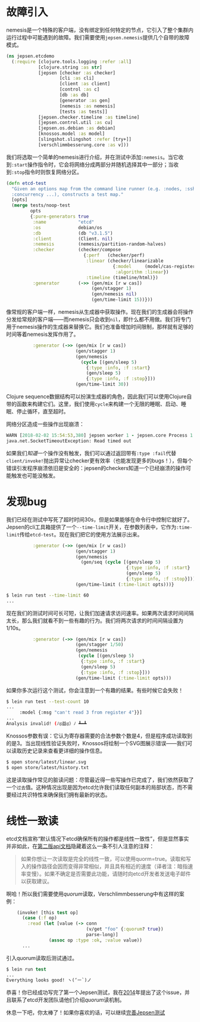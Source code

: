 # 故障引入

nemesis是一个特殊的客户端，没有绑定到任何特定的节点，它引入了整个集群内运行过程中可能遇到的故障。我们需要使用`jepsen.nemesis`提供几个自带的故障模式。

```clojure
(ns jepsen.etcdemo
  (:require [clojure.tools.logging :refer :all]
            [clojure.string :as str]
            [jepsen [checker :as checker]
                    [cli :as cli]
                    [client :as client]
                    [control :as c]
                    [db :as db]
                    [generator :as gen]
                    [nemesis :as nemesis]
                    [tests :as tests]]
            [jepsen.checker.timeline :as timeline]
            [jepsen.control.util :as cu]
            [jepsen.os.debian :as debian]
            [knossos.model :as model]
            [slingshot.slingshot :refer [try+]]
            [verschlimmbesserung.core :as v]))
```

我们将选取一个简单的nemesis进行介绍，并在测试中添加`:nemesis`。当它收到`:start`操作指令时，它会将网络分成两部分并随机选择其中一部分；当收到`:stop`指令时则恢复网络分区。

```clojure
(defn etcd-test
  "Given an options map from the command line runner (e.g. :nodes, :ssh,
  :concurrency ...), constructs a test map."
  [opts]
  (merge tests/noop-test
         opts
         {:pure-generators true
          :name            "etcd"
          :os              debian/os
          :db              (db "v3.1.5")
          :client          (Client. nil)
          :nemesis         (nemesis/partition-random-halves)
          :checker         (checker/compose
                             {:perf   (checker/perf)
                              :linear (checker/linearizable
                                        {:model     (model/cas-register)
                                         :algorithm :linear})
                              :timeline (timeline/html)})
          :generator       (->> (gen/mix [r w cas])
                                (gen/stagger 1)
                                (gen/nemesis nil)
                                (gen/time-limit 15))}))
```

像常规的客户端一样，nemesis从生成器中获取操作。现在我们的生成器会将操作分发给常规的客户端——而nemesis只会收到`nil`，即什么都不用做。我们将专门用于nemesis操作的生成器来替换它。我们也准备增加时间限制，那样就有足够的时间等着nemesis发挥作用了。

```clojure
          :generator (->> (gen/mix [r w cas])
                          (gen/stagger 1)
                          (gen/nemesis
                            (cycle [(gen/sleep 5)
                              {:type :info, :f :start}
                              (gen/sleep 5)
                              {:type :info, :f :stop}]))
                          (gen/time-limit 30))
```

Clojure sequence数据结构可以扮演生成器的角色，因此我们可以使用Clojure自带的函数来构建它们。这里，我们使用`cycle`来构建一个无限的睡眠、启动、睡眠、停止循环，直至超时。

网络分区造成一些操作出现崩溃：

```clojure
WARN [2018-02-02 15:54:53,380] jepsen worker 1 - jepsen.core Process 1 crashed
java.net.SocketTimeoutException: Read timed out
```

如果我们*知道*一个操作没有触发，我们可以通过返回带有`:type :fail`代替`client/invoke!`抛出异常让checker更有效率（也能发现更多的bugs！），但每个错误引发程序崩溃依旧是安全的：jepsen的checkers知道一个已经崩溃的操作可能触发也可能没触发。

# 发现bug

我们已经在测试中写死了超时时间30s，但是如果能够在命令行中控制它就好了。Jepsen的cli工具箱提供了一个`--time-limit`开关，在参数列表中，它作为`:time-limit`传给`etcd-test`。现在我们把它的使用方法展示出来。

```clojure
          :generator (->> (gen/mix [r w cas])
                          (gen/stagger 1)
                          (gen/nemesis
                            (gen/seq (cycle [(gen/sleep 5)
                                             {:type :info, :f :start}
                                             (gen/sleep 5)
                                             {:type :info, :f :stop}])))
                          (gen/time-limit (:time-limit opts)))}
```
```bash
$ lein run test --time-limit 60
...
```

现在我们的测试时间可长可短，让我们加速请求访问速率。如果两次请求时间间隔太长，那么我们就看不到一些有趣的行为。我们将两次请求的时间间隔设置为1/10s。

```clojure
          :generator (->> (gen/mix [r w cas])
                          (gen/stagger 1/50)
                          (gen/nemesis
                           (cycle [(gen/sleep 5)
                            {:type :info, :f :start}
                            (gen/sleep 5)
                            {:type :info, :f :stop}]))
                          (gen/time-limit (:time-limit opts)))
```

如果你多次运行这个测试，你会注意到一个有趣的结果。有些时候它会失败！

```bash
$ lein run test --test-count 10
...
     :model {:msg "can't read 3 from register 4"}}]
...
Analysis invalid! (ﾉಥ益ಥ）ﾉ ┻━┻
```

Knossos参数有误：它认为寄存器需要的合法参数个数是4，但是程序成功读取到的是3。当出现线性验证失败时，Knossos将绘制一个SVG图展示错误——我们可以读取历史记录来查看更详细的操作信息。

```bash
$ open store/latest/linear.svg
$ open store/latest/history.txt
```

这是读取操作常见的脏读问题：尽管最近得一些写操作已完成了，我们依然获取了一个`过去`值。这种情况出现是因为etcd允许我们读取任何副本的局部状态，而不需要经过共识特性来确保我们拥有最新的状态。

# 线性一致读

etcd文档宣称“默认情况下etcd确保所有的操作都是线性一致性”，但是显然事实并非如此，在[第二版api文档](https://coreos.com/etcd/docs/latest/v2/api.html)隐藏着这么一条不引人注意的注释：
> 如果你想让一次读取是完全的线性一致，可以使用quorm=true。读取和写入的操作路径会因而变得非常相似，并且具有相近的速度（译者注：暗指速率变慢）。如果不确定是否需要此功能，请随时向etcd开发者发送电子邮件以获取建议。

啊哈！所以我们需要使用*quorum*读取，Verschlimmbesserung中有这样的案例：

```clojure
    (invoke! [this test op]
      (case (:f op)
        :read (let [value (-> conn
                              (v/get "foo" {:quorum? true})
                              parse-long)]
                (assoc op :type :ok, :value value))
      ...
```

引入quorum读取后测试通过。

```clojure
$ lein run test
...
Everything looks good! ヽ(‘ー`)ノ
```

恭喜！你已经成功写完了第一个Jepsen测试，我在[2014](https://aphyr.com/posts/316-jepsen-etcd-and-consul)年提出了这个issue，并且联系了etcd开发团队请他们介绍*quorum*读机制。

休息一下吧，你太棒了！如果你喜欢的话，可以继续[完善Jepsen测试](https://github.com/jaydenwen123/jepsen/blob/main/doc/cn_tutorial/06-cn-refining.md)